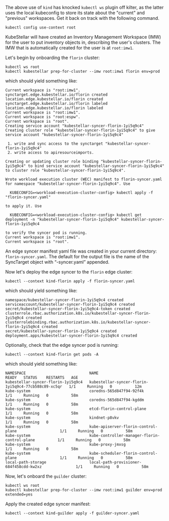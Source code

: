 <!--quickstart-2-apache-example-deployment-c-onboarding-clusters-start-->
The above use of `kind` has knocked `kubectl ws` plugin off kilter, as the latter uses the local kubeconfig to store its state about the "current" and "previous" workspaces.  Get it back on track with the following command.

```shell
kubectl config use-context root
```

KubeStellar will have created an Inventory Management Workspace (IMW)
for the user to put inventory objects in, describing the user's
clusters. The IMW that is automatically created for the user is at
`root:imw1`.

Let's begin by onboarding the `florin` cluster:

```shell
kubectl ws root
kubectl kubestellar prep-for-cluster --imw root:imw1 florin env=prod
```

which should yield something like:

``` { .sh .no-copy }
Current workspace is "root:imw1".
synctarget.edge.kubestellar.io/florin created
location.edge.kubestellar.io/florin created
synctarget.edge.kubestellar.io/florin labeled
location.edge.kubestellar.io/florin labeled
Current workspace is "root:imw1".
Current workspace is "root:espw".
Current workspace is "root".
Creating service account "kubestellar-syncer-florin-1yi5q9c4"
Creating cluster role "kubestellar-syncer-florin-1yi5q9c4" to give service account "kubestellar-syncer-florin-1yi5q9c4"

 1. write and sync access to the synctarget "kubestellar-syncer-florin-1yi5q9c4"
 2. write access to apiresourceimports.

Creating or updating cluster role binding "kubestellar-syncer-florin-1yi5q9c4" to bind service account "kubestellar-syncer-florin-1yi5q9c4" to cluster role "kubestellar-syncer-florin-1yi5q9c4".

Wrote workload execution cluster (WEC) manifest to florin-syncer.yaml for namespace "kubestellar-syncer-florin-1yi5q9c4". Use

  KUBECONFIG=<workload-execution-cluster-config> kubectl apply -f "florin-syncer.yaml"

to apply it. Use

  KUBECONFIG=<workload-execution-cluster-config> kubectl get deployment -n "kubestellar-syncer-florin-1yi5q9c4" kubestellar-syncer-florin-1yi5q9c4

to verify the syncer pod is running.
Current workspace is "root:imw1".
Current workspace is "root".
```

An edge syncer manifest yaml file was created in your current directory: `florin-syncer.yaml`. The default for the output file is the name of the SyncTarget object with “-syncer.yaml” appended.

Now let's deploy the edge syncer to the `florin` edge cluster:

  
```shell
kubectl --context kind-florin apply -f florin-syncer.yaml
```

which should yield something like:

``` { .sh .no-copy }
namespace/kubestellar-syncer-florin-1yi5q9c4 created
serviceaccount/kubestellar-syncer-florin-1yi5q9c4 created
secret/kubestellar-syncer-florin-1yi5q9c4-token created
clusterrole.rbac.authorization.k8s.io/kubestellar-syncer-florin-1yi5q9c4 created
clusterrolebinding.rbac.authorization.k8s.io/kubestellar-syncer-florin-1yi5q9c4 created
secret/kubestellar-syncer-florin-1yi5q9c4 created
deployment.apps/kubestellar-syncer-florin-1yi5q9c4 created
```

Optionally, check that the edge syncer pod is running:

```shell
kubectl --context kind-florin get pods -A
```

which should yield something like:

``` { .sh .no-copy }
NAMESPACE                            NAME                                                  READY   STATUS    RESTARTS   AGE
kubestellar-syncer-florin-1yi5q9c4   kubestellar-syncer-florin-1yi5q9c4-77cb588c89-xc5qr   1/1     Running   0          12m
kube-system                          coredns-565d847f94-92f4k                              1/1     Running   0          58m
kube-system                          coredns-565d847f94-kgddm                              1/1     Running   0          58m
kube-system                          etcd-florin-control-plane                             1/1     Running   0          58m
kube-system                          kindnet-p8vkv                                         1/1     Running   0          58m
kube-system                          kube-apiserver-florin-control-plane                   1/1     Running   0          58m
kube-system                          kube-controller-manager-florin-control-plane          1/1     Running   0          58m
kube-system                          kube-proxy-jmxsg                                      1/1     Running   0          58m
kube-system                          kube-scheduler-florin-control-plane                   1/1     Running   0          58m
local-path-storage                   local-path-provisioner-684f458cdd-kw2xz               1/1     Running   0          58m

``` 

Now, let's onboard the `guilder` cluster:

```shell
kubectl ws root
kubectl kubestellar prep-for-cluster --imw root:imw1 guilder env=prod extended=yes
```

Apply the created edge syncer manifest:

```shell
kubectl --context kind-guilder apply -f guilder-syncer.yaml
```
<!--quickstart-2-apache-example-deployment-c-onboarding-clusters-end-->
